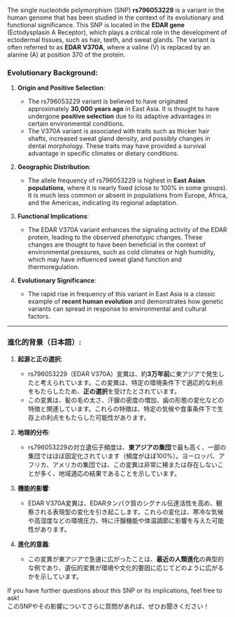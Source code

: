 The single nucleotide polymorphism (SNP) **rs796053229** is a variant in the human genome that has been studied in the context of its evolutionary and functional significance. This SNP is located in the **EDAR gene** (Ectodysplasin A Receptor), which plays a critical role in the development of ectodermal tissues, such as hair, teeth, and sweat glands. The variant is often referred to as **EDAR V370A**, where a valine (V) is replaced by an alanine (A) at position 370 of the protein.

### Evolutionary Background:
1. **Origin and Positive Selection**:
   - The rs796053229 variant is believed to have originated approximately **30,000 years ago** in East Asia. It is thought to have undergone **positive selection** due to its adaptive advantages in certain environmental conditions.
   - The V370A variant is associated with traits such as thicker hair shafts, increased sweat gland density, and possibly changes in dental morphology. These traits may have provided a survival advantage in specific climates or dietary conditions.

2. **Geographic Distribution**:
   - The allele frequency of rs796053229 is highest in **East Asian populations**, where it is nearly fixed (close to 100% in some groups). It is much less common or absent in populations from Europe, Africa, and the Americas, indicating its regional adaptation.

3. **Functional Implications**:
   - The EDAR V370A variant enhances the signaling activity of the EDAR protein, leading to the observed phenotypic changes. These changes are thought to have been beneficial in the context of environmental pressures, such as cold climates or high humidity, which may have influenced sweat gland function and thermoregulation.

4. **Evolutionary Significance**:
   - The rapid rise in frequency of this variant in East Asia is a classic example of **recent human evolution** and demonstrates how genetic variants can spread in response to environmental and cultural factors.

---

### 進化的背景（日本語）:
1. **起源と正の選択**:
   - rs796053229（EDAR V370A）変異は、約**3万年前**に東アジアで発生したと考えられています。この変異は、特定の環境条件下で適応的な利点をもたらしたため、**正の選択**を受けたとされています。
   - この変異は、髪の毛の太さ、汗腺の密度の増加、歯の形態の変化などの特徴と関連しています。これらの特徴は、特定の気候や食事条件下で生存上の利点をもたらした可能性があります。

2. **地理的分布**:
   - rs796053229の対立遺伝子頻度は、**東アジアの集団**で最も高く、一部の集団ではほぼ固定化されています（頻度がほぼ100%）。ヨーロッパ、アフリカ、アメリカの集団では、この変異は非常に稀または存在しないことが多く、地域適応の結果であることを示しています。

3. **機能的影響**:
   - EDAR V370A変異は、EDARタンパク質のシグナル伝達活性を高め、観察される表現型の変化を引き起こします。これらの変化は、寒冷な気候や高湿度などの環境圧力、特に汗腺機能や体温調節に影響を与えた可能性があります。

4. **進化的意義**:
   - この変異が東アジアで急速に広がったことは、**最近の人類進化**の典型的な例であり、遺伝的変異が環境や文化的要因に応じてどのように広がるかを示しています。

If you have further questions about this SNP or its implications, feel free to ask!  
このSNPやその影響についてさらに質問があれば、ぜひお聞きください！